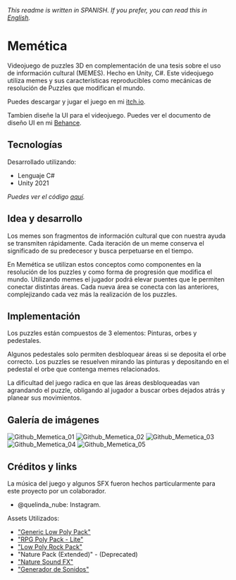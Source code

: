 *This readme is written in SPANISH. If you prefer, you can read this in [English](README.md).*

# Memética

Videojuego de puzzles 3D en complementación de una tesis sobre el uso de información cultural (MEMES). Hecho en Unity, C#.
Este videojuego utiliza memes y sus características reproducibles como mecánicas de resolución de Puzzles que modifican el mundo.

Puedes descargar y jugar el juego en mi [itch.io](https://facundo-bravo.itch.io/memetica).

Tambien diseñe la UI para el videojuego. Puedes ver el documento de diseño UI en mi [Behance](https://www.behance.net/gallery/175545155/MEMETICA-Videogame-UI-Design).

## Tecnologías

Desarrollado utilizando:
- Lenguaje C#
- Unity 2021

*Puedes ver el código [aquí](Assets/_Scripts).*

## Idea y desarrollo

Los memes son fragmentos de información cultural que con nuestra ayuda se transmiten rápidamente.
Cada iteración de un meme conserva el significado de su predecesor y busca perpetuarse en el tiempo.

En Memética se utilizan estos conceptos como componentes en la resolución de los puzzles y como forma de progresión que modifica el mundo.
Utilizando memes el jugador podrá elevar puentes que le permiten conectar distintas áreas.
Cada nueva área se conecta con las anteriores, complejizando cada vez más la realización de los puzzles.

## Implementación

Los puzzles están compuestos de 3 elementos: Pinturas, orbes y pedestales.

Algunos pedestales solo permiten desbloquear áreas si se deposita el orbe correcto.
Los puzzles se resuelven mirando las pinturas y depositando en el pedestal el orbe que contenga memes relacionados.

La dificultad del juego radica en que las áreas desbloqueadas van agrandando el puzzle, obligando al jugador a buscar orbes dejados atrás y planear sus movimientos.

## Galería de imágenes

![Github_Memetica_01](https://github.com/BravoFacundo/MEMETICA/assets/88951560/c4ee33c4-e471-4432-8ad0-e54415f37d75)
![Github_Memetica_02](https://github.com/BravoFacundo/MEMETICA/assets/88951560/6a5aac96-4c7e-473a-893f-36e7eff07422)
![Github_Memetica_03](https://github.com/BravoFacundo/MEMETICA/assets/88951560/338b929b-9fba-4d84-aabc-42793ac374ef)
![Github_Memetica_04](https://github.com/BravoFacundo/MEMETICA/assets/88951560/71fbea3c-1bb8-4e5d-bbd8-6091e86638b4)
![Github_Memetica_05](https://github.com/BravoFacundo/MEMETICA/assets/88951560/6f886381-51c4-4453-9d11-8eaa3da003e6)

## Créditos y links

La música del juego y algunos SFX fueron hechos particularmente para este proyecto por un colaborador.
- @quelinda_nube: Instagram.

Assets Utilizados:
- ["Generic Low Poly Pack"](https://assetstore.unity.com/packages/3d/environments/generic-low-poly-pack-141077)
- ["RPG Poly Pack - Lite"](https://assetstore.unity.com/packages/3d/environments/landscapes/rpg-poly-pack-lite-148410)
- ["Low Poly Rock Pack"](https://assetstore.unity.com/packages/3d/environments/low-poly-rock-pack-57874)
- "Nature Pack (Extended)" - (Deprecated)
- ["Nature Sound FX"](https://assetstore.unity.com/packages/audio/sound-fx/nature-sound-fx-180413)
- ["Generador de Sonidos"](https://www.leshylabs.com/apps/sfMaker/)

